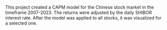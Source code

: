 This project created a CAPM model for the Chinese stock market in the timeframe 2007-2023. The returns were adjusted by the daily SHIBOR interest rate. After the model was applied to all stocks, it was visualized for a selected one.
